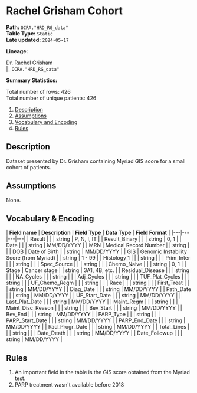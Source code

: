 # Rachel Grisham Cohort

<b>Path:</b> `OCRA."HRD_RG_data"` <br/>
<b>Table Type:</b> `Static` <br/>
<b>Late updated:</b> `2024-05-17` <br/>

<b>Lineage:</b> 

Dr. Rachel Grisham <br/>
|_ `OCRA."HRD_RG_data"` <br/>

<b>Summary Statistics:</b>

Total number of rows: 426 <br/>
Total number of unique patients: 426 <br/>


1. [Description](#description)
2. [Assumptions](#assumptions)
3. [Vocabulary and Encoding](#vocabulary)
3. [Rules](#rules)


## Description <a name="description"></a>

Dataset presented by Dr. Grisham containing Myriad GIS score for a small cohort of patients. 

## Assumptions <a name="assumptions"></a>

None. 

## Vocabulary & Encoding <a name="vocabulary"></a>

| **Field name** | **Description** | **Field Type** | **Data Type** | **Field Format** |
|---|---|---|---|
| Result | | | string | P, N, I, IT |
| Result_Binary | | | string | 0, 1 |
| Date | | | string | MM/DD/YYYY |
| MRN | Medical Record Number | | string | |
| DOB | Date of Birth | | string | MM/DD/YYYY |
| GIS | Genomic Instability Score (from Myriad) | | string | 1 - 99 |
| Histology_1 | | | string | |
| Prim_Inter | | | string | |
| Spec_Source | | | string | |
| Chemo_Naive | | | string | 0, 1 |
| Stage | Cancer stage | | string | 3A1, 4B, etc. |
| Residual_Disease | | | string | |
| NA_Cycles | | | string | |
| Adj_Cycles | | | string | |
| TUF_Plat_Cycles | | | string | |
| UF_Chemo_Regm | | | string | |
| Race | | | string | |
| First_Treat | | | string | MM/DD/YYYY |
| Diag_Date | | | string | MM/DD/YYYY |
| Path_Date | | | string | MM/DD/YYYY |
| UF_Start_Date | | | string | MM/DD/YYYY |
| Last_Plat_Date | | | string | MM/DD/YYYY |
| Maint_Regm | | | string | |
| Maint_Disc_Reason | | | string | |
| Bev_Start | | | string | MM/DD/YYYY |
| Bev_End | | | string | MM/DD/YYYY |
| PARP_Type | | | string | |
| PARP_Start_Date | | | string | MM/DD/YYYY |
| PARP_End_Date | | | string | MM/DD/YYYY |
| Rad_Progr_Date | | | string | MM/DD/YYYY |
| Total_Lines | | | string | |
| Date_Death | | | string | MM/DD/YYYY |
| Date_Followup | | | string | MM/DD/YYYY |


## Rules <a name="rules"></a>

1. An important field in the table is the GIS score obtained from the Myriad test. 
2. PARP treatment wasn't available before 2018


